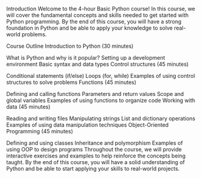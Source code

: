 Introduction
Welcome to the 4-hour Basic Python course! In this course, we will cover the fundamental concepts and skills needed to get started with Python programming. By the end of this course, you will have a strong foundation in Python and be able to apply your knowledge to solve real-world problems.

Course Outline
Introduction to Python (30 minutes)

What is Python and why is it popular?
Setting up a development environment
Basic syntax and data types
Control structures (45 minutes)

Conditional statements (if/else)
Loops (for, while)
Examples of using control structures to solve problems
Functions (45 minutes)

Defining and calling functions
Parameters and return values
Scope and global variables
Examples of using functions to organize code
Working with data (45 minutes)

Reading and writing files
Manipulating strings
List and dictionary operations
Examples of using data manipulation techniques
Object-Oriented Programming (45 minutes)

Defining and using classes
Inheritance and polymorphism
Examples of using OOP to design programs
Throughout the course, we will provide interactive exercises and examples to help reinforce the concepts being taught. By the end of this course, you will have a solid understanding of Python and be able to start applying your skills to real-world projects.
